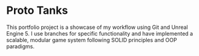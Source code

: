 # Proto Tanks
This portfolio project is a showcase of my workflow using Git and Unreal Engine 5. I use branches for specific functionality and have implemented a scalable, modular game system following SOLID principles and OOP paradigms.
